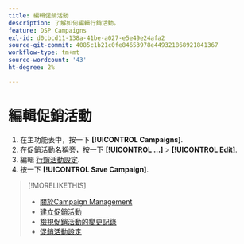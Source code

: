 ```yaml
---
title: 編輯促銷活動
description: 了解如何編輯行銷活動。
feature: DSP Campaigns
exl-id: d0cbcd11-138a-41be-a027-e5e49e24afa2
source-git-commit: 4085c1b21c0fe84653978e449321868921841367
workflow-type: tm+mt
source-wordcount: '43'
ht-degree: 2%

---
```


# 編輯促銷活動

1. 在主功能表中，按一下 **[!UICONTROL Campaigns]**.
1. 在促銷活動名稱旁，按一下  **[!UICONTROL ...]** > **[!UICONTROL Edit]**.
1. 編輯 [行銷活動設定](campaign-settings.md).
1. 按一下 **[!UICONTROL Save Campaign]**.

>[!MORELIKETHIS]
>
>* [關於Campaign Management](campaign-about.md)
>* [建立促銷活動](campaign-create.md)
>* [檢視促銷活動的變更記錄](campaign-change-log.md)
>* [促銷活動設定](campaign-settings.md)

